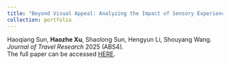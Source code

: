 ```yaml
---
title: "Beyond Visual Appeal: Analyzing the Impact of Sensory Experience of Hotel Marketing and Review Images on Sales"
collection: portfolio
---
```

Haoqiang Sun, **Haozhe Xu**, Shaolong Sun, Hengyun Li, Shouyang Wang. *Journal of Travel Research* 2025 (ABS4).  
The full paper can be accessed [HERE](https://journals.sagepub.com/doi/10.1177/00472875241310818).
